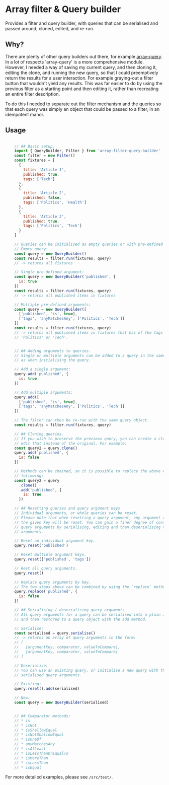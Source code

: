 # Array filter & Query builder

Provides a filter and query builder, with queries that can be serialised and passed around, cloned, edited, and re-run.

## Why?

There are plenty of other query builders out there, for example [array-query](https://github.com/jacwright/array-query). In a lot of respects 'array-query' is a more comprehensive module. However, I needed a way of saving my current query, and then cloning it, editing the clone, and running the new query, so that I could preemptively return the results for a user interaction. For example graying-out a filter button that wouldn't yield any results. This was far easier to do by using the previous filter as a starting point and then editing it, rather than recreating an entire filter description.

To do this I needed to separate out the filter mechanism and the queries so that each query was simply an object that could be passed to a filter, in an idempotent manor.

## Usage

```javascript

    // ## Basic setup.
    import { QueryBuilder, Filter } from 'array-filter-query-builder'
    const filter = new Filter()
    const fixtures = [
      {
        title: 'Article 1',
        published: true,
        tags: ['Tech']
      },
      {
        title: 'Article 2',
        published: false,
        tags: ['Politics', 'Health']
      },
      {
        title: 'Article 2',
        published: true,
        tags: ['Politics', 'Tech']
      }
    ]

    // Queries can be initialised as empty queries or with pre-defined arguments
    // Empty query:
    const query = new QueryBuilder()
    const results = filter.run(fixtures, query)
    // -> returns all fixtures

    // Single pre-defined argument:
    const query = new QueryBuilder('published', {
      is: true
    })
    const results = filter.run(fixtures, query)
    // -> returns all published items in fixtures

    // Multiple pre-defined arguments:
    const query = new QueryBuilder([
      ['published', 'is', true],
      ['tags', 'anyMatchesAny', ['Politics', 'Tech']]
    ])
    const results = filter.run(fixtures, query)
    // -> returns all published items in fixtures that has of the tags
    // 'Politics' or 'Tech'.


    // ## Adding arguments to queries.
    // Single or multiple arguments can be added to a query in the same manor
    // as when initialising the query.

    // Add a single argument:
    query.add('published', {
      is: true
    })

    // Add multiple arguments:
    query.add([
      ['published', 'is', true],
      ['tags', 'anyMatchesAny', ['Politics', 'Tech']]
    ])

    // The filter can then be re-run with the same query object.
    const results = filter.run(fixtures, query)

    // ## Cloning queries.
    // If you wish to preserve the previous query, you can create a clone, and
    // edit that instead of the original. For example:
    const query2 = query.clone()
    query.add('published', {
      is: false
    })

    // Methods can be chained, so it is possible to replace the above with the
    // following:
    const query2 = query
      .clone()
      .add('published', {
        is: true
      })

    // ## Resetting queries and query argument keys
    // Individual arguments, or whole queries can be reset.
    // Please note that when resetting a query argument, any argument acting on
    // the given key will be reset. You can gain a finer degree of control over
    // query arguments by serialising, editing and then deserialising the query
    // arguments.

    // Reset an individual argument key.
    query.reset('published')

    // Reset multiple argument keys.
    query.reset(['published', 'tags'])

    // Rest all query arguments.
    query.reset()

    // Replace query arguments by key.
    // The two steps above can be combined by using the `replace` method.
    query.replace('published', {
      is: false
    })

    // ## Serialising / deserialising query arguments
    // All query arguments for a query can be serialised into a plain JS array,
    // and then restored to a query object with the add method.

    // Serialise:
    const serialised = query.serialise()
    // -> returns an array of query arguments in the form:
    // [
    //   [argumentKey, comparator, valueToCompare],
    //   [argumentKey, comparator, valueToCompare]
    // ]

    // Deserialise:
    // You can use an existing query, or initialise a new query with the
    // serialised query arguments.

    // Existing:
    query.reset().add(serialised)

    // New:
    const query = new QueryBuilder(serialised)


    // ## Comparator methods:
    // * is
    // * isNot
    // * isShallowEqual
    // * isNotShallowEqual
    // * isOneOf
    // * anyMatchesAny
    // * isAtLeast
    // * isLessThanOrEqualTo
    // * isMoreThan
    // * isLessThan
    // * isEqual

```

For more detailed examples, please see `/src/test/`.
